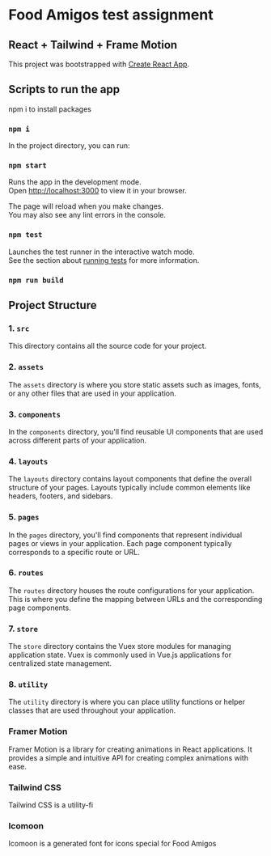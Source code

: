 # Food Amigos test assignment

## React + Tailwind + Frame Motion

This project was bootstrapped with [Create React App](https://github.com/facebook/create-react-app).

## Scripts to run the app

npm i to install packages

### `npm i`

In the project directory, you can run:

### `npm start`

Runs the app in the development mode.\
Open [http://localhost:3000](http://localhost:3000) to view it in your browser.

The page will reload when you make changes.\
You may also see any lint errors in the console.

### `npm test`

Launches the test runner in the interactive watch mode.\
See the section about [running tests](https://facebook.github.io/create-react-app/docs/running-tests) for more information.

### `npm run build`

## Project Structure

### 1. `src`
This directory contains all the source code for your project.

### 2. `assets`
The `assets` directory is where you store static assets such as images, fonts, or any other files that are used in your application.

### 3. `components`
In the `components` directory, you'll find reusable UI components that are used across different parts of your application.

### 4. `layouts`
The `layouts` directory contains layout components that define the overall structure of your pages. Layouts typically include common elements like headers, footers, and sidebars.

### 5. `pages`
In the `pages` directory, you'll find components that represent individual pages or views in your application. Each page component typically corresponds to a specific route or URL.

### 6. `routes`
The `routes` directory houses the route configurations for your application. This is where you define the mapping between URLs and the corresponding page components.

### 7. `store`
The `store` directory contains the Vuex store modules for managing application state. Vuex is commonly used in Vue.js applications for centralized state management.

### 8. `utility`
The `utility` directory is where you can place utility functions or helper classes that are used throughout your application.


### Framer Motion
Framer Motion is a library for creating animations in React applications. It provides a simple and intuitive API for creating complex animations with ease.

### Tailwind CSS
Tailwind CSS is a utility-fi

### Icomoon
Icomoon is a generated font for icons special for Food Amigos
